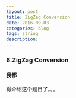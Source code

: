 ```yaml
---
layout: post
title: ZigZag Conversion
date: 2016-09-03
categories: blog
tags: string
description:
---
```


### 6.ZigZag Conversion

#### 我都

得介绍这个题目了。。。

